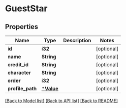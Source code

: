 # GuestStar

## Properties

Name | Type | Description | Notes
------------ | ------------- | ------------- | -------------
**id** | **i32** |  | [optional] 
**name** | **String** |  | [optional] 
**credit_id** | **String** |  | [optional] 
**character** | **String** |  | [optional] 
**order** | **i32** |  | [optional] 
**profile_path** | [***Value**](.md) |  | [optional] 

[[Back to Model list]](../README.md#documentation-for-models) [[Back to API list]](../README.md#documentation-for-api-endpoints) [[Back to README]](../README.md)


